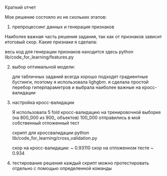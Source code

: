 Краткий отчет

Мое решение состояло из не скольких этапов:

1) препроцессинг данных и генерация признаков 
   
Наиболее важная часть решения задания, так как от признаков зависит
   итоговый скор. Какие признаки я сделала:

весь код для генерации признаков находится здесь
python lib/code_for_learning/features.py  

2) выбор оптимальной модели:
   
   для табличных заданий всегда хорошо подходят градиентные бустинги, поэтому я использовала
   lighgbm. я сделала простой перебор гиперпараметров и выбрала наиболее важные на кросс-валидации


3) настройка кросс-валидации 
   
   Я использовала 5 fold кросс-валидацию на тренировочной выборке (на 800_000 из 900_
   объектов)
   100_000 отправились в мой собственный отложенный тест

   скрипт для кроссвалидации python lib/code_for_learning/cross_validation.py

   скор на кросс-валидации: ~ 0.93110 
   скор на отложенном тесте ~ 0.934
   
4) тестирование решения 
    каждый скрипт можно протестировать отдельно с помощью определенной команды

